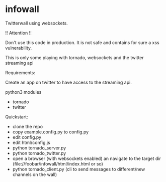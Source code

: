 infowall
========

Twitterwall using websockets.

!! Attention !!

Don't use this code in production. It is not safe and contains for sure a xss vulnerability.

This is only some playing with tornado, websockets and the twitter streaming api


Requirements:

  Create an app on twitter to have access to the streaming api.

  python3 modules
  * tornado
  * twitter

Quickstart:
  * clone the repo
  * copy example.config.py to config.py
  * edit config.py
  * edit html/config.js
  * python tornado_server.py
  * python tornado_twitter.py
  * open a browser (with websockets enabled) an navigate to the target dir (file://foobar/infowall/html/index.html or so)
  * python tornado_client.py (cli to send messages to different/new channels on the wall)

